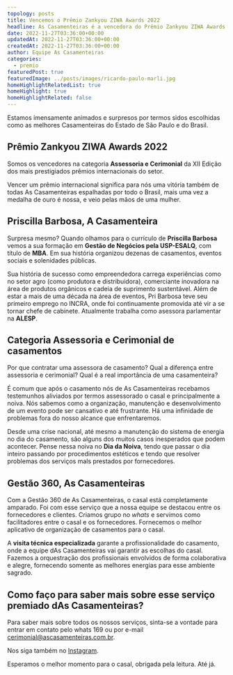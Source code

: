 ```yaml
---
topology: posts
title: Vencemos o Prêmio Zankyou ZIWA Awards 2022
headline: As Casamenteiras é a vencedora do Prêmio Zankyou ZIWA Awards 2022, na categoria Assessoria e Cerimonial de casamentos.
date: 2022-11-27T03:36:00+00:00
updatedAt: 2022-11-27T03:36:00+00:00
createdAt: 2022-11-27T03:36:00+00:00
author: Equipe As Casamenteiras
categories:
  - premio
featuredPost: true
featuredImage: ../posts/images/ricardo-paulo-marli.jpg
homeHighlightRelatedList: true
homeHighlight: true
homeHighlightRelated: false
---
```


Estamos imensamente animados e surpresos por termos sidos escolhidas como as melhores Casamenteiras do Estado de São Paulo e do Brasil.

## Prêmio Zankyou ZIWA Awards 2022

Somos os vencedores na categoria **Assessoria e Cerimonial** da XII Edição dos mais prestigiados prêmios internacionais do setor.

Vencer um prêmio internacional significa para nós uma vitória também de todas As Casamenteiras espalhadas por todo o Brasil, mais uma vez a medalha de ouro é nossa, e veio pelas mãos de uma mulher.

## Priscilla Barbosa, A Casamenteira

Surpresa mesmo? Quando olhamos para o currículo de **Priscilla Barbosa** vemos a sua formação em **Gestão de Negócios pela USP-ESALQ**, com título de **MBA**. Em sua história organizou dezenas de casamentos, eventos sociais e solenidades públicas.

Sua história de sucesso como empreendedora carrega experiências como no setor agro (como produtora e distribuidora), comerciante inovadora na área de produtos orgânicos e cadeia de suprimento sustentável. Além de estar a mais de uma década na área de eventos, Pri Barbosa teve seu primeiro emprego no INCRA, onde foi continuamente promovida até vir a se tornar chefe de cabinete. Atualmente trabalha como asessora parlamentar na **ALESP**.

## Categoria Assessoria e Cerimonial de casamentos

Por que contratar uma assessora de casamento? Qual a diferença entre assessoria e cerimonial? Qual é a real importância de uma casamenteira?

É comum que após o casamento nós de As Casamenteiras recebamos testemunhos aliviados por termos assessorado o casal e principalmente a noiva. Nós sabemos como a organização, manutenção e desenvolvimento de um evento pode ser cansativo e até frustrante. Há uma infinidade de problemas fora do nosso alcance que enfrentaremos.

Desde uma crise nacional, até mesmo a manutenção do sistema de energia no dia do casamento, são alguns dos muitos casos inesperados que podem acontecer. Pense nessa noiva no **Dia da Noiva**, tendo que passar o dia inteiro passando por procedimentos estéticos e tendo que resolver problemas dos serviços mals prestados por fornecedores.

## Gestão 360, As Casamenteiras

Com a Gestão 360 de As Casamenteiras, o casal está completamente amparado. Foi com esse serviço que a nossa equipe se destacou entre os fornecedores e clientes. Criamos grupo no *whats* e servimos como facilitadores entre o casal e os fornecedores. Fornecemos o melhor aplicativo de organização de casamentos para o casal.

A **visita técnica especializada** garante a profissionalidade do casamento, onde a equipe dAs Casamenteiras vai garantir as escolhas do casal. Fazemos a orquestração dos profissionais envolvidos de forma colaborativa e alegre, fornecendo somente as melhores energias para esse ambiente sagrado.

## Como faço para saber mais sobre esse serviço premiado dAs Casamenteiras?

Para saber mais sobre todos os nossos serviços, sinta-se a vontade para entrar em contato pelo whats 169 ou por e-mail cerimonial@ascasamenteiras.com.br.

Nos siga também no [Instagram](https://instagram.com/ascasamenteiras_).

Esperamos o melhor momento para o casal, obrigada pela leitura. Até já.